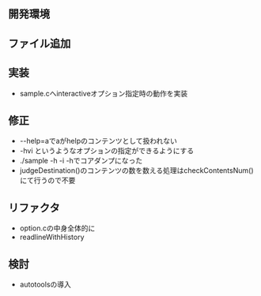 ## 開発環境

## ファイル追加

## 実装
- sample.cへinteractiveオプション指定時の動作を実装

## 修正
- --help=aでaがhelpのコンテンツとして扱われない
- -hvi というようなオプションの指定ができるようにする
- ./sample -h -i -hでコアダンプになった
- judgeDestination()のコンテンツの数を数える処理はcheckContentsNum()にて行うので不要

## リファクタ
- option.cの中身全体的に
- readlineWithHistory

## 検討
- autotoolsの導入

